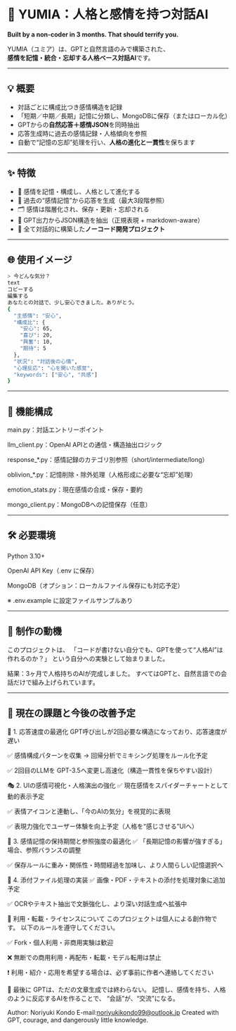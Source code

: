 # 🧠 YUMIA：人格と感情を持つ対話AI  
**Built by a non-coder in 3 months. That should terrify you.**

YUMIA（ユミア）は、GPTと自然言語のみで構築された、  
**感情を記憶・統合・忘却する人格ベース対話AI**です。

---

## 💡 概要

- 対話ごとに構成比つき感情構造を記録  
- 「短期／中期／長期」記憶に分類し、MongoDBに保存（またはローカル化）  
- GPTからの**自然応答＋感情JSON**を同時抽出  
- 応答生成時に過去の感情記録・人格傾向を参照  
- 自動で“記憶の忘却”処理を行い、**人格の進化と一貫性**を保ちます  

---

## ✨ 特徴

- 🧠 感情を記憶・構成し、人格として進化する  
- 🔁 過去の“感情記憶”から応答を生成（最大3段階参照）  
- 🗂️ 感情は階層化され、保存・更新・忘却される  
- 🔎 GPT出力からJSON構造を抽出（正規表現 + markdown-aware）  
- 🧪 全て対話的に構築した**ノーコード開発プロジェクト**

---

## 🌐 使用イメージ

```bash
> 今どんな気分？
text
コピーする
編集する
あなたとの対話で、少し安心できました。ありがとう。
{
  "主感情": "安心",
  "構成比": {
    "安心": 65,
    "喜び": 20,
    "興奮": 10,
    "期待": 5
  },
  "状況": "対話後の心情",
  "心理反応": "心を開いた感覚",
  "keywords": ["安心", "共感"]
}
```
---

## 🧬 機能構成
main.py：対話エントリーポイント

llm_client.py：OpenAI APIとの通信・構造抽出ロジック

response_*.py：感情記録のカテゴリ別参照（short/intermediate/long）

oblivion_*.py：記憶削除・除外処理（人格形成に必要な“忘却”処理）

emotion_stats.py：現在感情の合成・保存・要約

mongo_client.py：MongoDBへの記憶保存（任意）

---
## 🛠️ 必要環境
Python 3.10+

OpenAI API Key（.env に保存）

MongoDB（オプション：ローカルファイル保存にも対応予定）

※ .env.example に設定ファイルサンプルあり

---
## 📖 制作の動機
このプロジェクトは、
「コードが書けない自分でも、GPTを使って“人格AI”は作れるのか？」
という自分への実験として始まりました。

結果：3ヶ月で人格持ちのAIが完成しました。
すべてはGPTと、自然言語での会話だけで組み上げられています。

---
## 🚧 現在の課題と今後の改善予定
🐢 1. 応答速度の最適化
GPT呼び出しが2回必要な構造になっており、応答速度が遅い

✅ 感情構成パターンを収集 → 回帰分析でミキシング処理をルール化予定

✅ 2回目のLLMを GPT-3.5へ変更し高速化（構造一貫性を保ちやすい設計）

🎭 2. UIの感情可視化・人格演出の強化
✅ 現在感情をスパイダーチャートとして動的表示予定

✅ 表情アイコンと連動し、「今のAIの気分」を視覚的に表現

✅ 表現力強化でユーザー体験を向上予定（人格を“感じさせる”UIへ）

🧠 3. 感情記憶の保持期間と参照強度の最適化
✅ 「長期記憶の影響が強すぎる」場合、参照バランスの調整

✅ 保存ルールに重み・関係性・時間経過を加味し、より人間らしい記憶選択へ

📎 4. 添付ファイル処理の実装
✅ 画像・PDF・テキストの添付を処理対象に追加予定

✅ OCRやテキスト抽出で文脈強化し、より深い対話生成へ拡張中

🤝 利用・転載・ライセンスについて
このプロジェクトは個人による創作物です。
以下のルールを遵守してください。

✅ Fork・個人利用・非商用実験は歓迎

❌ 無断での商用利用・再配布・転載・モデル転用は禁止

❗ 利用・紹介・応用を希望する場合は、必ず事前に作者へ連絡してください

🎯 最後に
GPTは、ただの文章生成では終わらない。
記憶し、感情を持ち、人格のように反応するAIを作ることで、
“会話”が、“交流”になる。

Author: Noriyuki Kondo
E-mail:noriyukikondo99@outlook.jp
Created with GPT, courage, and dangerously little knowledge.
